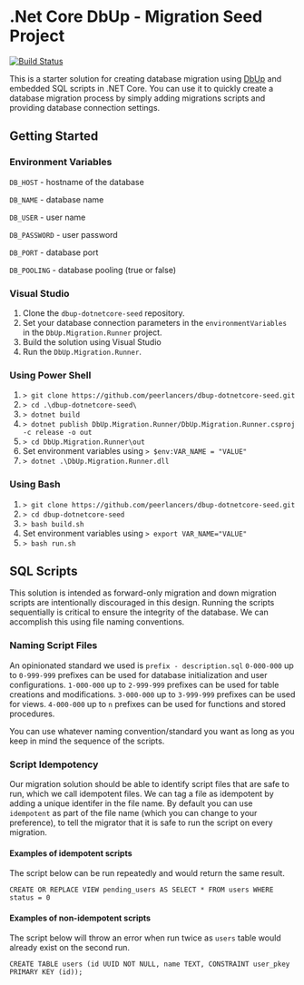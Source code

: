 # .Net Core DbUp - Migration Seed Project

[![Build Status](https://travis-ci.org/joemccann/dillinger.svg?branch=master)](https://travis-ci.org/joemccann/dillinger)

This is a starter solution for creating database migration using [DbUp](https://dbup.readthedocs.io/en/latest/) and embedded SQL scripts in .NET Core. You can use it to quickly create a database migration process by simply adding migrations scripts and providing database connection settings.

## Getting Started
### Environment Variables
 `DB_HOST` - hostname of the database

 `DB_NAME` - database name

 `DB_USER` - user name

 `DB_PASSWORD` - user password

 `DB_PORT` - database port

 `DB_POOLING` - database pooling (true or false)

 
### Visual Studio
1. Clone the `dbup-dotnetcore-seed` repository.
2. Set your database connection parameters in the `environmentVariables` in the `DbUp.Migration.Runner` project.
3. Build the solution using Visual Studio
4. Run the `DbUp.Migration.Runner`.

### Using Power Shell
1. `> git clone https://github.com/peerlancers/dbup-dotnetcore-seed.git`
2. `> cd .\dbup-dotnetcore-seed\`
4. `> dotnet build`
5. `> dotnet publish DbUp.Migration.Runner/DbUp.Migration.Runner.csproj -c release -o out`
6. `> cd DbUp.Migration.Runner\out`
7. Set environment variables using `> $env:VAR_NAME = "VALUE"` 
8. `> dotnet .\DbUp.Migration.Runner.dll`

### Using Bash
1. `> git clone https://github.com/peerlancers/dbup-dotnetcore-seed.git`
2. `> cd dbup-dotnetcore-seed`
3. `> bash build.sh`
4. Set environment variables using `> export VAR_NAME="VALUE"` 
5. `> bash run.sh`

## SQL Scripts

This solution is intended as forward-only migration and down migration scripts are intentionally discouraged in this design.
Running the scripts sequentially is critical to ensure the integrity of the database. We can accomplish this using file naming conventions. 
### Naming Script Files
An opinionated standard we used is `prefix - description.sql`
`0-000-000` up to `0-999-999` prefixes can be used for database initialization and user configurations.
`1-000-000` up to `2-999-999` prefixes can be used for table creations and modifications.
`3-000-000` up to `3-999-999` prefixes can be used for views.
`4-000-000` up to `n` prefixes can be used for functions and stored procedures.

You can use whatever naming convention/standard you want as long as you keep in mind the sequence of the scripts.

### Script Idempotency
Our migration solution should be able to identify script files that are safe to run, which we call idempotent files. We can tag a file as idempotent by adding a unique identifer in the file name. By default you can use `idempotent` as part of the file name (which you can change to your preference), to tell the migrator that it is safe to run the script on every migration.

#### Examples of idempotent scripts
The script below can be run repeatedly and would return the same result.
```
CREATE OR REPLACE VIEW pending_users AS SELECT * FROM users WHERE status = 0
```

#### Examples of non-idempotent scripts
The script below will throw an error when run twice as `users` table would already exist on the second run.
```
CREATE TABLE users (id UUID NOT NULL, name TEXT, CONSTRAINT user_pkey PRIMARY KEY (id));
```

